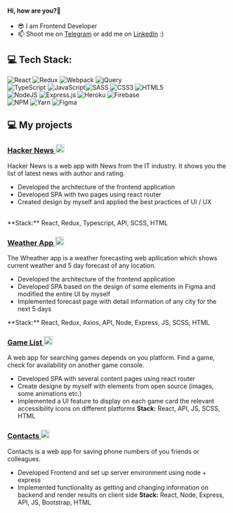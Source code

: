 ####  Hi, how are you?👋
- 😎 I am Frontend Developer 
- 📫 Shoot me on [Telegram](https://t.me/alimardon_begov) or add me on [LinkedIn](https://www.linkedin.com/in/alimardon-begov/) :)

## 💻 Tech Stack:
![React](https://img.shields.io/badge/react-%2320232a.svg?style=for-the-badge&logo=react&logoColor=%2361DAFB) ![Redux](https://img.shields.io/badge/redux-%23593d88.svg?style=for-the-badge&logo=redux&logoColor=white) ![Webpack](https://img.shields.io/badge/webpack-%238DD6F9.svg?style=for-the-badge&logo=webpack&logoColor=black) ![jQuery](https://img.shields.io/badge/jquery-%230769AD.svg?style=for-the-badge&logo=jquery&logoColor=white) <br>
![TypeScript](https://img.shields.io/badge/typescript-%23007ACC.svg?style=for-the-badge&logo=typescript&logoColor=white) ![JavaScript](https://img.shields.io/badge/javascript-%23323330.svg?style=for-the-badge&logo=javascript&logoColor=%23F7DF1E)![SASS](https://img.shields.io/badge/SASS-hotpink.svg?style=for-the-badge&logo=SASS&logoColor=white)  ![CSS3](https://img.shields.io/badge/css3-%231572B6.svg?style=for-the-badge&logo=css3&logoColor=white) ![HTML5](https://img.shields.io/badge/html5-%23E34F26.svg?style=for-the-badge&logo=html5&logoColor=white) <br>
![NodeJS](https://img.shields.io/badge/node.js-6DA55F?style=for-the-badge&logo=node.js&logoColor=white) ![Express.js](https://img.shields.io/badge/express.js-%23404d59.svg?style=for-the-badge&logo=express&logoColor=%2361DAFB) ![Heroku](https://img.shields.io/badge/heroku-%23430098.svg?style=for-the-badge&logo=heroku&logoColor=white) ![Firebase](https://img.shields.io/badge/firebase-%23039BE5.svg?style=for-the-badge&logo=firebase) <br>
![NPM](https://img.shields.io/badge/NPM-%23000000.svg?style=for-the-badge&logo=npm&logoColor=white) ![Yarn](https://img.shields.io/badge/yarn-%232C8EBB.svg?style=for-the-badge&logo=yarn&logoColor=white) ![Figma](https://img.shields.io/badge/figma-%23F24E1E.svg?style=for-the-badge&logo=figma&logoColor=white) 

## 💻 My projects
<!-- Hacker News -->
### <a href="https://github.com/alimardonbegov/hacker_news_y" target="blank"> Hacker News <img src="https://skillicons.dev/icons?i=github&theme=dark" width="20px" height="auto"/> </a>
Hacker News is a web app with News from the IT industry. It shows you the list of latest news with author and rating.
<br/>
- Developed the architecture of the frontend application
- Developed SPA with two pages using react router
- Сreated design by myself and applied the best practices of UI / UX
<br/>
**Stack:** React, Redux, Typescript, API, SCSS, HTML


<!-- Weather App -->
### <a href="https://github.com/alimardonbegov/weather" target="blank"> Weather App <img src="https://skillicons.dev/icons?i=github&theme=dark" width="20px" height="auto"/> </a>
The Wheather app is a weather forecasting web apllication which shows current weather and 5 day forecast of any location.
<br/>
- Developed the architecture of the frontend application
- Developed SPA based on the design of some elements in Figma and modified the entire UI by myself
- Implemented forecast page with detail information of any city for the next 5 days 
<p>**Stack:** React, Redux, Axios, API, Node, Express, JS, SCSS, HTML </p>


<!-- Game List -->
### <a href="https://github.com/alimardonbegov/games" target="blank"> Game List <img src="https://skillicons.dev/icons?i=github&theme=dark" width="20px" height="auto"/> </a>
A web app for searching games depends on you platform. Find a game, check for availability on another game console.
<br/>
- Developed SPA with several content pages using react router
- Create designe by myself with elements from open source (images, some animations etc.)
- Implemented a UI feature to display on each game card the relevant accessibility icons on different platforms
**Stack:** React, API, JS, SCSS, HTML

<!-- Contacts-->
### <a href="https://github.com/alimardonbegov/contacts" target="blank"> Contacts <img src="https://skillicons.dev/icons?i=github&theme=dark" width="20px" height="auto"/> </a>
Contacts is a web app for saving phone numbers of you friends or colleagues.
<br/>
- Developed Frontend and set up server environment using node + express
- Implemented functionality as getting and changing information on backend and render results on client side
**Stack:** React, Node, Express, API, JS, Bootstrap, HTML









